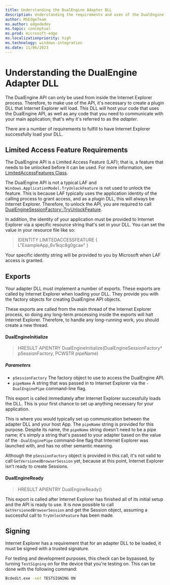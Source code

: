 ```yaml
---
title: Understanding the DualEngine Adapter DLL
description: Understanding the requirements and uses of the DualEngine Adapter DLL.
author: MSEdgeTeam
ms.author: edgededev
ms.topic: conceptual
ms.prod: microsoft-edge
ms.localizationpriority: high
ms.technology: windows-integration
ms.date: 11/06/2023
---
```


# Understanding the DualEngine Adapter DLL
The DualEngine API can only be used from inside the Internet Explorer process.
Therefore, to make use of the API, it's necessary to create a plugin DLL that Internet Explorer will load.
This DLL will host your code that uses the DualEngine API, as well as any code that you need to communicate
with your main application; that's why it's referred to as the _adapter_.

There are a number of requirements to fulfill to have Internet Explorer successfully load your DLL.

## Limited Access Feature Requirements
The DualEngine API is a Limited Access Feature (LAF); that is, a feature that needs to be unlocked before it can be used. 
For more information, see [LimitedAccessFeatures Class](/uwp/api/windows.applicationmodel.limitedaccessfeatures).

The DualEngine API is not a typical LAF and `Windows.ApplicationModel.TryUnlockFeature` is not used to unlock the feature. 
This is because LAF typically uses the application identity of the calling process to grant access, and as a plugin DLL, this
will always be Internet Explorer. Therefore, to unlock the API, you are required to call 
[DualEngineSessionFactory::TryUnlockFeature](../reference/dualenginesessionfactory.md#tryunlockfeature).

In addition, the identity of your application must be provided to Internet Explorer via a specific resource string that's set in your DLL. 
You can set the value in your resource file like so:
> IDENTITY LIMITEDACCESSFEATURE { L"ExampleApp_6v1kqc8g0gcae" }

Your specific identity string will be provided to you by Microsoft when LAF access is granted.

## Exports
Your adapter DLL must implement a number of exports. 
These exports are called by Internet Explorer when loading your DLL. 
They provide you with the factory objects for creating DualEngine API objects.

These exports are called from the main thread of the Internet Explorer process, so doing any long-term processing inside the exports will halt Internet Explorer. 
Therefore, to handle any long-running work, you should create a new thread.

#### DualEngineInitialize
> HRESULT APIENTRY DualEngineInitialize(DualEngineSessionFactory* pSessionFactory, PCWSTR pipeName)

##### Parameters
* `pSessionFactory` The factory object to use to access the DualEngine API.
* `pipeName` A string that was passed in to Internet Explorer via the `-DualEnginePipe` command-line flag.

This export is called immediately after Internet Explorer successfully loads the DLL. This is your first chance
to set up anything necessary for your application.

This is where you would typically set up communication between the adapter DLL and your host App. 
The `pipeName` string is provided for this purpose. 
Despite its name, the `pipeName` string doesn't need to be a pipe name; it's simply a string that's passed to your adapter based on the value of the `-DualEnginePipe` command-line flag that Internet Explorer was launched with, and has no other semantic meaning.

Although the `pSessionFactory` object is provided in this call, it's not valid to call `GetVersionedBrowserSession` yet, because at this point, Internet Explorer isn't ready to create Sessions.


#### DualEngineReady
> HRESULT APIENTRY DualEngineReady()

This export is called after Internet Explorer has finished all of its initial setup and the API is ready to use. 
It is now possible to call `GetVersionedBrowserSession` and get the Session object, assuming a successful call to  `TryUnlockFeature` has been made.

## Signing
Internet Explorer has a requirement that for an adapter DLL to be loaded, it must be signed with a trusted signature.

For testing and development purposes, this check can be bypassed, by turning `TestSigning` on for the device that you're testing on. 
This can be done with the following command:
```cmd
Bcdedit.exe -set TESTSIGNING ON
```
